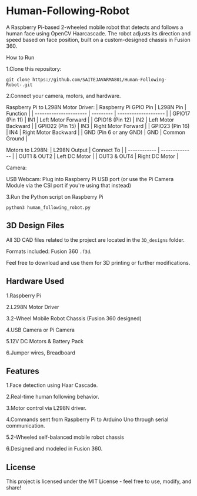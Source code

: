 # Human-Following-Robot
A Raspberry Pi-based 2-wheeled mobile robot that detects and follows a human face using OpenCV Haarcascade. The robot adjusts its direction and speed based on face position, built on a custom-designed chassis in Fusion 360.

How to Run

1.Clone this repository:
		
  	git clone https://github.com/SAITEJAVARMA801/Human-Following-Robot-.git


2.Connect your camera, motors, and hardware.

Raspberry Pi to L298N Motor Driver:
| Raspberry Pi GPIO Pin  | L298N Pin | Function             |
| ---------------------- | --------- | -------------------- |
| GPIO17 (Pin 11)        | IN1       | Left Motor Forward   |
| GPIO18 (Pin 12)        | IN2       | Left Motor Backward  |
| GPIO22 (Pin 15)        | IN3       | Right Motor Forward  |
| GPIO23 (Pin 16)        | IN4       | Right Motor Backward |
| GND (Pin 6 or any GND) | GND       | Common Ground        |

Motors to L298N:
| L298N Output | Connect To     |
| ------------ | -------------- |
| OUT1 & OUT2  | Left DC Motor  |
| OUT3 & OUT4  | Right DC Motor |

Camera:

USB Webcam: Plug into Raspberry Pi USB port (or use the Pi Camera Module via the CSI port if you're using that instead)




3.Run the Python script on Raspberry Pi
      
	python3 human_following_robot.py

	

## 3D Design Files

All 3D CAD files related to the project are located in the `3D_designs` folder.  

Formats included: Fusion 360 `.f3d`.

Feel free to download and use them for 3D printing or further modifications.


## Hardware Used

1.Raspberry Pi 

2.L298N Motor Driver

3.2-Wheel Mobile Robot Chassis (Fusion 360 designed)

4.USB Camera or Pi Camera

5.12V DC Motors & Battery Pack

6.Jumper wires, Breadboard




## Features

1.Face detection using Haar Cascade.

2.Real-time human following behavior.

3.Motor control via L298N driver.

4.Commands sent from Raspberry Pi to Arduino Uno through serial communication.

5.2-Wheeled self-balanced mobile robot chassis

6.Designed and modeled in Fusion 360.


## License

This project is licensed under the MIT License - feel free to use, modify, and share!
